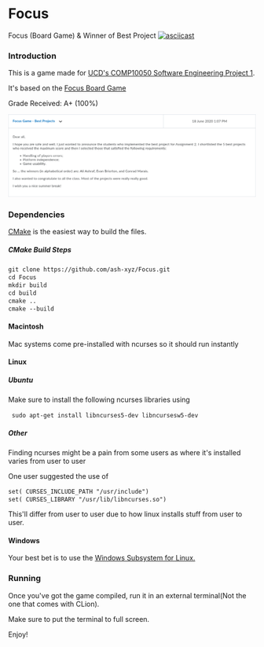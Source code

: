 # Focus
Focus (Board Game) & Winner of Best Project
[![asciicast](https://asciinema.org/a/xfSZIlrkSyhbYbSkXhlOcXpwF.svg)](https://asciinema.org/a/xfSZIlrkSyhbYbSkXhlOcXpwF)
### Introduction
This is a game made for [UCD's COMP10050 Software Engineering Project 1](https://sisweb.ucd.ie/usis/!W_HU_MENU.P_PUBLISH?p_tag=MODULE&MODULE=COMP10050).

It's based on the [Focus Board Game](https://en.wikipedia.org/wiki/Focus_(board_game))

Grade Received: A+ (100%)

![Best Project](images/projectResult.png)
### Dependencies
[CMake](https://cmake.org/download/) is the easiest way to build the files.
##### CMake Build Steps
```commandline
git clone https://github.com/ash-xyz/Focus.git
cd Focus
mkdir build
cd build
cmake .. 
cmake --build 
```

#### Macintosh
Mac systems come pre-installed with ncurses so it should run instantly

#### Linux
##### Ubuntu
Make sure to install the following ncurses libraries using 

``` sudo apt-get install libncurses5-dev libncursesw5-dev```
##### Other
Finding ncurses might be a pain from some users as where it's installed varies from user to user

One user suggested the use of 
```
set( CURSES_INCLUDE_PATH "/usr/include")
set( CURSES_LIBRARY "/usr/lib/libncurses.so")
```

This'll differ from user to user due to how linux installs stuff from user to user.
#### Windows
Your best bet is to use the [Windows Subsystem for Linux.](https://medium.com/@CodeBriefly/setup-windows-subsystem-linux-wsl-on-windows-10-a3e50c36b59b) 
### Running
Once you've got the game compiled, run it in an external terminal(Not the one that comes with CLion).

Make sure to put the terminal to full screen.

Enjoy!
